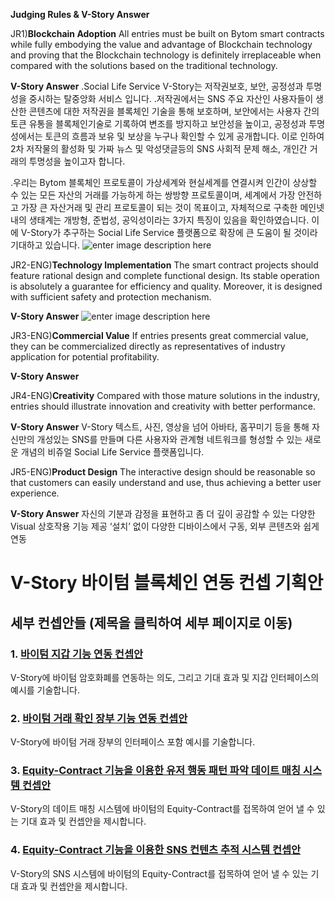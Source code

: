**Judging Rules & V-Story Answer**

JR1)**Blockchain Adoption**
All entries must be built on Bytom smart contracts while fully
embodying the value and advantage of Blockchain technology
and proving that the Blockchain technology is definitely
irreplaceable when compared with the solutions based on the
traditional technology.

**V-Story Answer**
.Social Life Service V-Story는 저작권보호, 보안, 공정성과 투명성을 중시하는 탈중앙화 서비스 입니다.
.저작권에서는 SNS 주요 자산인 사용자들이 생산한 콘텐츠에 대한 저작권을 블록체인 기술을 통해 보호하며, 
  보안에서는 사용자 간의 토큰 유통을 블록체인기술로 기록하여 변조를 방지하고 보안성을 높이고, 
  공정성과 투명성에서는 토큰의 흐름과 보유 및 보상을 누구나 확인할 수 있게 공개합니다. 
  이로 인하여 2차 저작물의 활성화 및 가짜 뉴스 및 악성댓글등의 SNS 사회적 문제 해소, 
  개인간 거래의 투명성을 높이고자 합니다.

.우리는 Bytom 블록체인 프로토콜이 가상세계와 현실세계를 연결시켜 인간이 상상할 수 있는 
  모든 자산의 거래를 가능하게 하는 쌍방향 프로토콜이며, 세계에서 가장 안전하고 가장 큰 자산거래 및 
  관리 프로토콜이 되는 것이 목표이고, 자체적으로 구축한 메인넷 내의 생태계는 개방형, 준법성, 공익성이라는 
  3가지 특징이 있음을 확인하였습니다. 이에 V-Story가 추구하는 Social Life Service  플랫폼으로 확장에 
  큰 도움이 될 것이라 기대하고 있습니다.
![enter image description here](C:%5CUsers%5CAdministrator%5CDesktop%5Cp1.png)


JR2-ENG)**Technology Implementation**
The smart contract projects should feature rational design and
complete functional design. Its stable operation is absolutely a
guarantee for efficiency and quality. Moreover, it is designed
with sufficient safety and protection mechanism.

**V-Story Answer**
![enter image description here](C:%5CUsers%5CAdministrator%5CDesktop%5Cp2.png)




JR3-ENG)**Commercial Value**
If entries presents great commercial value, they can be
commercialized directly as representatives of industry
application for potential profitability.

**V-Story Answer**



JR4-ENG)**Creativity**
Compared with those mature solutions in the industry, entries
should illustrate innovation and creativity with better
performance.

**V-Story Answer**
V-Story 텍스트, 사진, 영상을 넘어 아바타, 홈꾸미기 등을 통해 자신만의 개성있는 SNS를 만들며 다른 사용자와 
관계형 네트워크를 형성할 수 있는 새로운 개념의 비쥬얼 Social Life Service 플랫폼입니다.


JR5-ENG)**Product Design**
The interactive design should be reasonable so that customers
can easily understand and use, thus achieving a better user
experience.

**V-Story Answer**
자신의 기분과 감정을 표현하고 좀 더 깊이 공감할 수 있는 다양한 Visual 상호작용 기능 제공
‘설치’ 없이 다양한 디바이스에서 구동, 외부 콘텐츠와 쉽게 연동













# V-Story 바이텀 블록체인 연동 컨셉 기획안

## 세부 컨셉안들 (제목을 클릭하여 세부 페이지로 이동)

### 1. [바이텀 지갑 기능 연동 컨셉안](https://github.com/v-story/v-story-bytom-wallet)

V-Story에 바이텀 암호화폐를 연동하는 의도, 그리고 기대 효과 및 지갑 인터페이스의 예시를 기술합니다.

### 2. [바이텀 거래 확인 장부 기능 연동 컨셉안](https://github.com/v-story/v-story-bytom-transaction)

V-Story에 바이텀 거래 장부의 인터페이스 포함 예시를 기술합니다.

### 3. [Equity-Contract 기능을 이용한 유저 행동 패턴 파악 데이트 매칭 시스템 컨셉안](https://github.com/v-story/v-story-bytom-dating-chain)

V-Story의 데이트 매칭 시스템에 바이텀의 Equity-Contract를 접목하여 얻어 낼 수 있는 기대 효과 및 컨셉안을 제시합니다.

### 4. [Equity-Contract 기능을 이용한 SNS 컨텐츠 추적 시스템 컨셉안](https://github.com/v-story/v-story-bytom-social-network-chain)

V-Story의 SNS 시스템에 바이텀의 Equity-Contract를 접목하여 얻어 낼 수 있는 기대 효과 및 컨셉안을 제시합니다.



